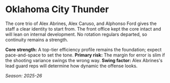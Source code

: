 # Oklahoma City Thunder

The core trio of Alex Abrines, Alex Caruso, and Alphonso Ford gives the staff a clear identity to start from.
The front office kept the core intact and will lean on internal development.
No rotation regulars departed, so continuity remains a strength.

**Core strength:** A top-tier efficiency profile remains the foundation; expect pace-and-space to set the tone.
**Primary risk:** The margin for error is slim if the shooting variance swings the wrong way.
**Swing factor:** Alex Abrines's lead guard reps will determine how dynamic the offense looks.

_Season: 2025-26_
